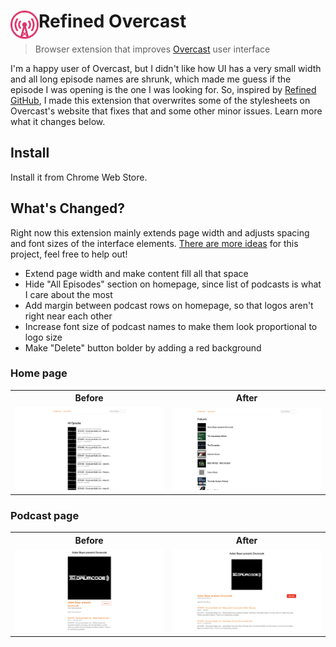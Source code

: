 # <img src="media/logo.svg" width="45" align="left"> Refined Overcast

> Browser extension that improves [Overcast](https://overcast.fm) user interface

I'm a happy user of Overcast, but I didn't like how UI has a very small width and all long episode names are shrunk, which made me guess if the episode I was opening is the one I was looking for. So, inspired by [Refined GitHub](https://github.com/sindresorhus/refined-github), I made this extension that overwrites some of the stylesheets on Overcast's website that fixes that and some other minor issues. Learn more what it changes below.

## Install

Install it from Chrome Web Store.

## What's Changed?

Right now this extension mainly extends page width and adjusts spacing and font sizes of the interface elements. [There are more ideas](https://github.com/vadimdemedes/refined-overcast) for this project, feel free to help out!

- Extend page width and make content fill all that space
- Hide "All Episodes" section on homepage, since list of podcasts is what I care about the most
- Add margin between podcast rows on homepage, so that logos aren't right near each other
- Increase font size of podcast names to make them look proportional to logo size
- Make "Delete" button bolder by adding a red background

### Home page

<table>
	<tr>
		<th width="50%">
			Before
		</th>
		<th width="50%">
			After
		</th>
	</tr>
	<tr><!-- Prevent zebra stripes --></tr>
	<tr>
		<td>
			<img src="media/home-before.jpg">
		</td>
		<td>
			<img src="media/home-after.jpg">
		</td>
	</tr>
</table>

### Podcast page

<table>
	<tr>
		<th width="50%">
			Before
		</th>
		<th width="50%">
			After
		</th>
	</tr>
	<tr><!-- Prevent zebra stripes --></tr>
	<tr>
		<td>
			<img src="media/podcast-before.jpg">
		</td>
		<td>
			<img src="media/podcast-after.jpg">
		</td>
	</tr>
</table>
